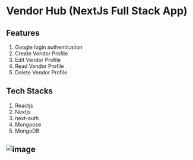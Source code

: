 # Vendor Hub (NextJs Full Stack App)

## Features 
1. Google login authentication
2. Create Vendor Profile 
3. Edit Vendor Profile
4. Read Vendor Profile
5. Delete Vendor Profile

## Tech Stacks
1. Reactjs
2. Nextjs
3. next-auth
4. Mongoose
5. MongoDB

## ![image](https://github.com/Pritika17/VendorHub-NextJS-App/assets/110778135/f02d1c32-55f9-4aca-ba08-c0b33e20d59b)
